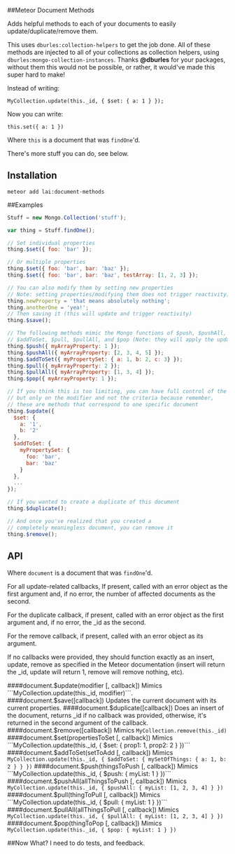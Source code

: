##Meteor Document Methods

Adds helpful methods to each of your documents to easily update/duplicate/remove them.

This uses ```dburles:collection-helpers``` to get the job done. All of these methods are injected to all of your collections as collection helpers, using ```dburles:mongo-collection-instances```. Thanks __@dburles__ for your packages, without them this would not be possible, or rather, it would've made this super hard to make!

Instead of writing: 

```MyCollection.update(this._id, { $set: { a: 1 } });```

Now you can write:

```this.set({ a: 1 })```

Where ```this``` is a document that was ```findOne```'d.

There's more stuff you can do, see below.

## Installation

```meteor add lai:document-methods```

##Examples

```javascript
Stuff = new Mongo.Collection('stuff');

var thing = Stuff.findOne();

// Set individual properties
thing.$set({ foo: 'bar' });

// Or multiple properties
thing.$set({ foo: 'bar', bar: 'baz' });
thing.$set({ foo: 'bar', bar: 'baz', testArray: [1, 2, 3] });

// You can also modify them by setting new properties 
// Note: setting properties/modifying them does not trigger reactivity)
thing.newProperty = 'that means absolutely nothing';
thing.anotherOne = 'yea!';
// Then saving it (this will update and trigger reactivity)
thing.$save();

// The following methods mimic the Mongo functions of $push, $pushAll, 
// $addToSet, $pull, $pullAll, and $pop (Note: they will apply the update immediately)
thing.$push({ myArrayProperty: 1 });
thing.$pushAll({ myArrayProperty: [2, 3, 4, 5] });
thing.$addToSet({ myPropertySet: { a: 1, b: 2, c: 3} });
thing.$pull({ myArrayProperty: 2 });
thing.$pullAll({ myArrayProperty: [1, 3, 4] });
thing.$pop({ myArrayProperty: 1 });

// If you think this is too limiting, you can have full control of the modifier, 
// but only on the modifier and not the criteria because remember, 
// these are methods that correspond to one specific document
thing.$update({
  $set: {
    a: '1',
    b: '2'
  },
  $addToSet: {
    myPropertySet: {
      foo: 'bar',
      bar: 'baz'
    }
  },
  ...
});

// If you wanted to create a duplicate of this document
thing.$duplicate();

// And once you've realized that you created a 
// completely meaningless document, you can remove it
thing.$remove();
```

## API

Where ```document``` is a document that was ```findOne```'d.

For all update-related callbacks, If present, called with an error object as the first argument and, if no error, the number of affected documents as the second.

For the duplicate callback, if present, called with an error object as the first argument and, if no error, the _id as the second.

For the remove callback, if present, called with an error object as its argument.

If no callbacks were provided, they should function exactly as an insert, update, remove as specified in the Meteor documentation (insert will return the _id, update will return 1, remove will remove nothing, etc).

####document.$update(modifier [, callback])
Mimics ```MyCollection.update(this._id, modifier)```.
####document.$save([callback])
Updates the current document with its current properties.
####document.$duplicate([callback])
Does an insert of the document, returns _id if no callback was provided, otherwise, it's returned in the second argument of the callback.
####document.$remove([callback])
Mimics ```MyCollection.remove(this._id)```
####document.$set(propertiesToSet [, callback])
Mimics ```MyCollection.update(this._id, { $set: { prop1: 1, prop2: 2 } })```
####document.$addToSet(setToAdd [, callback])
Mimics ```MyCollection.update(this._id, { $addToSet: { mySetOfThings: { a: 1, b: 2 } } })```
####document.$push(thingsToPush [, callback])
Mimics ```MyCollection.update(this._id, { $push: { myList: 1 } })```
####document.$pushAll(allThingsToPush [, callback])
Mimics ```MyCollection.update(this._id, { $pushAll: { myList: [1, 2, 3, 4] } })```
####document.$pull(thingToPull [, callback])
Mimics ```MyCollection.update(this._id, { $pull: { myList: 1 } })```
####document.$pullAll(allThingsToPull [, callback])
Mimics ```MyCollection.update(this._id, { $pullAll: { myList: [1, 2, 3, 4] } })```
####document.$pop(thingToPop [, callback])
Mimics ```MyCollection.update(this._id, { $pop: { myList: 1 } })```

##Now What?
I need to do tests, and feedback.
